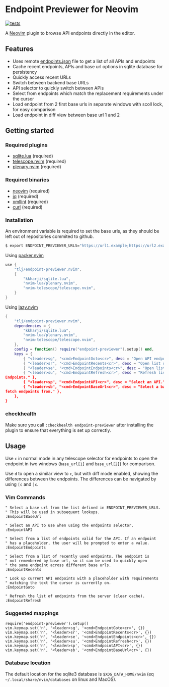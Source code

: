 # Endpoint Previewer for Neovim

[![tests](https://github.com/tlj/endpoint-previewer.nvim/actions/workflows/integration.yml/badge.svg)](https://github.com/tlj/endpoint-previewer.nvim/actions/workflows/integration.yml)

A [Neovim](https://neovim.io/) plugin to browse API endpoints directly in the
editor.

## Features

- Uses remote [endpoints.json](ENDPOINTS.md) file to get a list of all APIs and endpoints
- Cache recent endpoints, APIs and base url options in sqlite database for
  persistency
- Quickly access recent URLs 
- Switch between backend base URLs 
- API selector to quickly switch between APIs 
- Select from endpoints which match the replacement requirements under the
  cursor 
- Load endpoint from 2 first base urls in separate windows with scoll lock, for
  easy comparison
- Load endpoint in diff view between base url 1 and 2

## Getting started

### Required plugins

- [sqlite.lua](https://github.com/kkharji/sqlite.lua) (required)
- [telescope.nvim](https://github.com/nvim-telescope/telescope.nvim) (required)
- [plenary.nvim](https://github.com/nvim-lua/plenary.nvim) (required)

### Required binaries

- [neovim](https://neovim.io) (required)
- [jq](https://stedolan.github.io/jq/) (required)
- [xmllint](https://gnomes.pages.gitlab.gnome.org/libxml2/xmllint.html)
  (required)
- [curl](https://curl.se) (required)

### Installation

An environment variable is required to set the base urls, as they should be left
out of repositories commited to github.

```bash 
$ export ENDPOINT_PREVIEWER_URLS="https://url1.example;https://url2.example" 
```

Using [packer.nvim](https://github.com/wbthomason/packer.nvim) 

```lua 
use { 
	"tlj/endpoint-previewer.nvim", 
	{ 
		"kkharji/sqlite.lua",
		"nvim-lua/plenary.nvim", 
		"nvim-telescope/telescope.nvim", 
	} 
} 
```

Using [lazy.nvim](https://github.com/folke/lazy.nvim)

```lua 
{ 
	"tlj/endpoint-previewer.nvim", 
	dependencies = { 
		"kkharji/sqlite.lua",
        "nvim-lua/plenary.nvim", 
        "nvim-telescope/telescope.nvim", 
	}, 
	config = function() require("endpoint-previewer").setup() end, 
	keys = { 
		{ "<leader>sg", "<cmd>EndpointGoto<cr>", desc = "Open API endpoints valid for replacement text on cursor." }, 
		{ "<leader>sr", "<cmd>EndpointRecents<cr>", desc = "Open list of recently opened API endpoints." }, 
		{ "<leader>se", "<cmd>EndpointEndpoints<cr>", desc = "Open list of endpoints for current API." }, 
		{ "<leader>su", "<cmd>EndpointRefresh<cr>", desc = "Refresh list of APIs and
Endpoints." }, 
		{ "<leader>sp", "<cmd>EndpointAPI<cr>", desc = "Select an API." }, 
		{ "<leader>sb", "<cmd>EndpointBaseUrl<cr>", desc = "Select a base URL to
fetch endpoints from." }, 
	}, 
} 
```

### checkhealth

Make sure you call `:checkhealth endpoint-previewer` after installing the plugin
to ensure that everything is set up correctly.

## Usage

Use `c` in normal mode in any telescope selector for endpoints to open the
endpoint in two windows (`base_url[1]` and `base_url[2]`) for comparison.

Use `d` to open a similar view to `c`, but with diff mode enabled, showing the
differences between the endpoints. The differences can be navigated by using
`[c` and `]c`.

### Vim Commands

```vim 
" Select a base url from the list defined in ENDPOINT_PREVIEWER_URLS.
" This will be used in subsequent lookups. 
:EndpointBaseUrl 

" Select an API to use when using the endpoints selector. 
:EndpointAPI 

" Select from a list of endpoints valid for the API. If an endpoint 
" has a placeholder, the user will be prompted to enter a value. 
:EndpointEndpoints 

" Select from a list of recently used endpoints. The endpoint is 
" not remembered by base url, so it can be used to quickly open 
" the same endpoint across different base urls. 
:EndpointRecents 

" Look up current API endpoints with a placeholder with requirements 
" matching the text the cursor is currently on. 
:EndpointGoto 

" Refresh the list of endpoints from the server (clear cache). 
:EndpointRefresh 
```

### Suggested mappings

```vim 
require('endpoint-previewer').setup() 
vim.keymap.set('n', '<leader>sg', '<cmd>EndpointGoto<cr>', {}) 
vim.keymap.set('n', '<leader>sr', '<cmd>EndpointRecents<cr>', {}) vim.keymap.set('n', '<leader>se', '<cmd>EndpointEndpoints<cr>', {}) vim.keymap.set('n', '<leader>su', '<cmd>EndpointRefresh<cr>', {}) vim.keymap.set('n', '<leader>sp', '<cmd>EndpointAPI<cr>', {}) 
vim.keymap.set('n', '<leader>sb', '<cmd>EndpointBaseUrl<cr>', {}) 
```

### Database location

The default location for the sqlite3 database is `$XDG_DATA_HOME/nvim` (eq
`~/.local/share/nvim/databases` on linux and MacOS).



